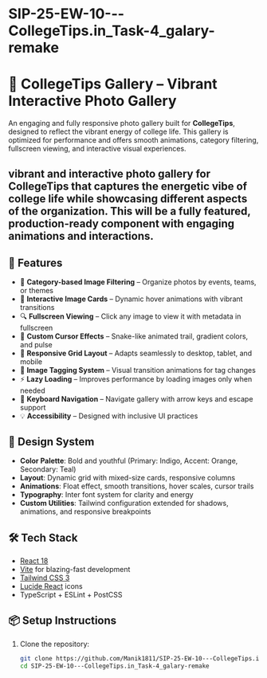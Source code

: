 # SIP-25-EW-10---CollegeTips.in_Task-4_galary-remake


# 🎉 CollegeTips Gallery – Vibrant Interactive Photo Gallery

An engaging and fully responsive photo gallery built for **CollegeTips**, designed to reflect the vibrant energy of college life. This gallery is optimized for performance and offers smooth animations, category filtering, fullscreen viewing, and interactive visual experiences.

## vibrant and interactive photo gallery for CollegeTips that captures the energetic vibe of college life while showcasing different aspects of the organization. This will be a fully featured, production-ready component with engaging animations and interactions.

## 🚀 Features

- 📸 **Category-based Image Filtering** – Organize photos by events, teams, or themes
- 🌈 **Interactive Image Cards** – Dynamic hover animations with vibrant transitions
- 🔍 **Fullscreen Viewing** – Click any image to view it with metadata in fullscreen
- 🧠 **Custom Cursor Effects** – Snake-like animated trail, gradient colors, and pulse
- 📱 **Responsive Grid Layout** – Adapts seamlessly to desktop, tablet, and mobile
- 🧩 **Image Tagging System** – Visual transition animations for tag changes
- ⚡ **Lazy Loading** – Improves performance by loading images only when needed
- 🎹 **Keyboard Navigation** – Navigate gallery with arrow keys and escape support
- 💡 **Accessibility** – Designed with inclusive UI practices

## 🌈 Design System

- **Color Palette**: Bold and youthful (Primary: Indigo, Accent: Orange, Secondary: Teal)
- **Layout**: Dynamic grid with mixed-size cards, responsive columns
- **Animations**: Float effect, smooth transitions, hover scales, cursor trails
- **Typography**: Inter font system for clarity and energy
- **Custom Utilities**: Tailwind configuration extended for shadows, animations, and responsive breakpoints

## 🛠️ Tech Stack

- [React 18](https://reactjs.org/)
- [Vite](https://vitejs.dev/) for blazing-fast development
- [Tailwind CSS 3](https://tailwindcss.com/)
- [Lucide React](https://lucide.dev/) icons
- TypeScript + ESLint + PostCSS

## 📦 Setup Instructions

1. Clone the repository:
   ```bash
   git clone https://github.com/Manik1811/SIP-25-EW-10---CollegeTips.in_Task-4_galary-remake.git
   cd SIP-25-EW-10---CollegeTips.in_Task-4_galary-remake


